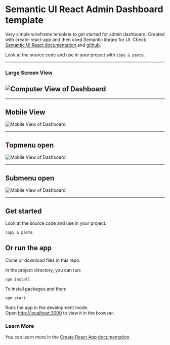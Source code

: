 # Semantic UI React Admin Dashboard template

Very simple wireframe template to get started for admin dashboard. Created with create-react-app and then used Semantic library for UI. Check [Semantic UI React documentation](https://react.semantic-ui.com/) and [github](https://github.com/Semantic-Org/Semantic-UI-React).

Look at the source code and use in your project with
`copy & paste`.

---

### Large Screen View

## ![Computer View of Dashboard](https://github.com/miika1006/semantic-ui-react-admin-dashboard/raw/master/screenshots/Screenshot_1.png)

---

## Mobile View

![Mobile View of Dashboard](https://github.com/miika1006/semantic-ui-react-admin-dashboard/raw/master/screenshots/Screenshot_2.png)

---

## Topmenu open

![Mobile View of Dashboard](https://github.com/miika1006/semantic-ui-react-admin-dashboard/raw/master/screenshots/Screenshot_3.png)

---

## Submenu open

![Mobile View of Dashboard](https://github.com/miika1006/semantic-ui-react-admin-dashboard/raw/master/screenshots/Screenshot_4.png)

---

## Get started

Look at the source code and use in your project.

`copy & paste`

## Or run the app

Clone or download files in this repo.

In the project directory, you can run:

`npm install`

To install packages and then:

`npm start`

Runs the app in the development mode.<br />
Open [http://localhost:3000](http://localhost:3000) to view it in the browser.

### Learn More

You can learn more in the [Create React App documentation](https://facebook.github.io/create-react-app/docs/getting-started).
